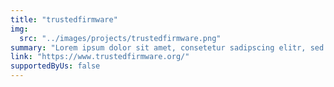 ```yaml
---
title: "trustedfirmware"
img:
  src: "../images/projects/trustedfirmware.png"
summary: "Lorem ipsum dolor sit amet, consetetur sadipscing elitr, sed diam nonumy eirmod tempor invidunt ut labore et dolore magna aliquyam."
link: "https://www.trustedfirmware.org/"
supportedByUs: false
---
```

